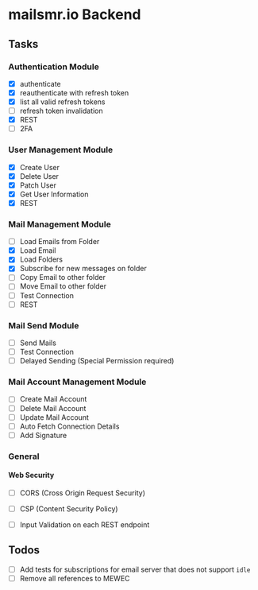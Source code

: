 # mailsmr.io Backend



## Tasks

### Authentication Module

- [x] authenticate
- [x] reauthenticate with refresh token
- [x] list all valid refresh tokens
- [ ] refresh token invalidation
- [x] REST
- [ ] 2FA

### User Management Module

- [x] Create User
- [x] Delete User
- [x] Patch User
- [x] Get User Information
- [x] REST

### Mail Management Module

- [ ] Load Emails from Folder
- [x] Load Email
- [x] Load Folders
- [x] Subscribe for new messages on folder
- [ ] Copy Email to other folder
- [ ] Move Email to other folder
- [ ] Test Connection
- [ ] REST

### Mail Send Module

- [ ] Send Mails
- [ ] Test Connection
- [ ] Delayed Sending (Special Permission required)

### Mail Account Management Module

- [ ] Create Mail Account
- [ ] Delete Mail Account
- [ ] Update Mail Account
- [ ] Auto Fetch Connection Details
- [ ] Add Signature

### General

#### Web Security

- [ ] CORS (Cross Origin Request Security)
- [ ] CSP (Content Security Policy)
- [ ] Input Validation on each REST endpoint



## Todos

- [ ] Add tests for subscriptions for email server that does not support `idle`
- [ ] Remove all references to MEWEC